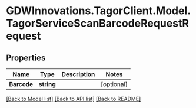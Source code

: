 # GDWInnovations.TagorClient.Model.TagorServiceScanBarcodeRequestRequest

## Properties

Name | Type | Description | Notes
------------ | ------------- | ------------- | -------------
**Barcode** | **string** |  | [optional] 

[[Back to Model list]](../README.md#documentation-for-models) [[Back to API list]](../README.md#documentation-for-api-endpoints) [[Back to README]](../README.md)

